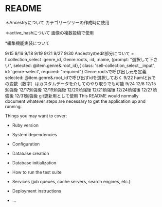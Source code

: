# README

＊Ancestryについて
カテゴリーツリーの作成時に使用

＊active_hashについて
画像の複数投稿で使用

*編集機能実装について

9/15
9/16
9/18 9/19
9/21
9/27 9/30
Ancestryのedit部分について
= f.collection_select :genre_id, Genre.roots, :id, :name, {prompt: "選択して下さい", selected: @item.genre&.root_id},{ class: 'sell-collection_select__input', id: 'genre-select', required: "required"}
Genre.rootsで呼び出し元を定義
selected: @item.genre&.root_idで呼び出すidを選択しておく
9/22
hamlとjsでの変数（数字）はカスタムデータを介してのやり取りでも可能
9/24
12/8
12/15勉強後
12/17勉強後 12/19勉強後 12/20勉強後 12/21勉強後
12/24勉強後 12/27勉強後 12/31勉強後
git更新用として使用
This README would normally document whatever steps are necessary to get the
application up and running.

Things you may want to cover:

* Ruby version

* System dependencies

* Configuration

* Database creation

* Database initialization

* How to run the test suite

* Services (job queues, cache servers, search engines, etc.)

* Deployment instructions

* ...

